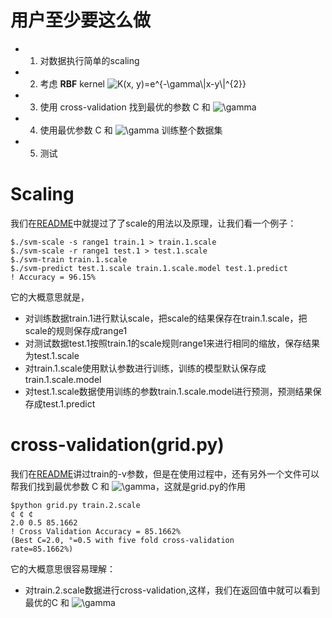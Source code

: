 # 用户至少要这么做

+ 1. 对数据执行简单的scaling
+ 2. 考虑 **RBF**  kernel <img src="https://latex.codecogs.com/svg.image?K(x,&space;y)=e^{-\gamma\|x-y\|^{2}}" title="K(x, y)=e^{-\gamma\|x-y\|^{2}}" />
+ 3. 使用 cross-validation 找到最优的参数 C 和 <img src="https://latex.codecogs.com/svg.image?\gamma" title="\gamma" />
+ 4. 使用最优参数 C 和 <img src="https://latex.codecogs.com/svg.image?\gamma" title="\gamma" /> 训练整个数据集
+ 5. 测试

# Scaling

我们在[README](https://github.com/lowkeyway/lowkeyway/blob/main/00_libSvm/README.md)中就提过了了scale的用法以及原理，让我们看一个例子：
```
$./svm-scale -s range1 train.1 > train.1.scale
$./svm-scale -r range1 test.1 > test.1.scale
$./svm-train train.1.scale
$./svm-predict test.1.scale train.1.scale.model test.1.predict
! Accuracy = 96.15%
```

它的大概意思就是，
+ 对训练数据train.1进行默认scale，把scale的结果保存在train.1.scale，把scale的规则保存成range1
+ 对测试数据test.1按照train.1的scale规则range1来进行相同的缩放，保存结果为test.1.scale
+ 对train.1.scale使用默认参数进行训练，训练的模型默认保存成train.1.scale.model
+ 对test.1.scale数据使用训练的参数train.1.scale.model进行预测，预测结果保存成test.1.predict


# cross-validation(grid.py)

我们在[README](https://github.com/lowkeyway/lowkeyway/blob/main/00_libSvm/README.md)讲过train的-v参数，但是在使用过程中，还有另外一个文件可以帮我们找到最优参数 C 和 <img src="https://latex.codecogs.com/svg.image?\gamma" title="\gamma" />，这就是grid.py的作用

```
$python grid.py train.2.scale
¢ ¢ ¢
2.0 0.5 85.1662
! Cross Validation Accuracy = 85.1662%
(Best C=2.0, °=0.5 with five fold cross-validation
rate=85.1662%)
```

它的大概意思很容易理解：
+ 对train.2.scale数据进行cross-validation,这样，我们在返回值中就可以看到最优的C 和 <img src="https://latex.codecogs.com/svg.image?\gamma" title="\gamma" />


